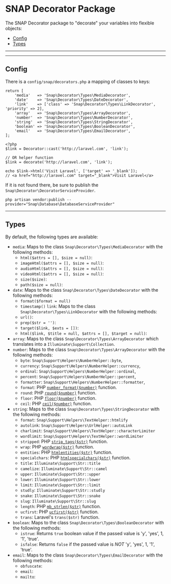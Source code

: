 # SNAP Decorator Package #

The SNAP Decorator package to "decorate" your variables into flexible objects:

* [Config](#config)
* [Types](#types)
---

---

## <a id="config"></a>Config ##
There is a `config/snap/decorators.php` a mapping of classes to keys:
```
return [
    'media'   => 'Snap\Decorator\Types\MediaDecorator',
    'date'    => 'Snap\Decorator\Types\DateDecorator',
    'link'    => ['class' => 'Snap\Decorator\Types\LinkDecorator', 'priority' => 2],
    'array'   => 'Snap\Decorator\Types\ArrayDecorator',
    'number'  => 'Snap\Decorator\Types\NumberDecorator',
    'string'  => 'Snap\Decorator\Types\StringDecorator',
    'boolean' => 'Snap\Decorator\Types\BooleanDecorator',
    'email'   => 'Snap\Decorator\Types\EmailDecorator',
];
```
```
<?php 
$link = Decorator::cast('http://laravel.com', 'link');

// OR helper function
$link = decorate('http://laravel.com', 'link');

echo $link->html('Visit Laravel', ['target' => '_blank']);
// <a href="http://laravel.com" target="_blank">Visit Laravel</a>
```

If it is not found there, be sure to publish the `Snap\Decorator\DecoratorServiceProvider`.
```
php artisan vendor:publish --provider="Snap\Database\DatabaseServiceProvider"
```
---

## <a id="types"></a>Types ##
By default, the following types are available:
* `media`: Maps to the class `Snap\Decorator\Types\MediaDecorator` with the following methods:
	* `html($attrs = [], $size = null)`:
	* `imageHtml($attrs = [], $size = null)`:
	* `audioHtml($attrs = [], $size = null)`:
	* `videoHtml($attrs = [], $size = null)`:
	* `size($size)`:
	* `path($size = null)`:
* `date`: Maps to the class `Snap\Decorator\Types\DateDecorator` with the following methods:
	* `format($format = null)`
	* `timestamp()`
`link`: Maps to the class `Snap\Decorator\Types\LinkDecorator` with the following methods:
	* `url()`:
	* `prep($str = '')`:
	* `target($link, $exts = [])`:
	* `html($link, $title = null, $attrs = [], $target = null)`:
* `array`: Maps to the class `Snap\Decorator\Types\ArrayDecorator` which translates into a `Illuminate\Support\Collection`.
* `number`: Maps to the class `Snap\Decorator\Types\ArrayDecorator` with the following methods:
	* `byte`: `Snap\Support\Helpers\NumberHelper::byte`,
    * `currency`: `Snap\Support\Helpers\NumberHelper::currency`,
    * `ordinal`: `Snap\Support\Helpers\NumberHelper::ordinal`,
    * `percent`: `Snap\Support\Helpers\NumberHelper::percent`,
    * `formatter`: `Snap\Support\Helpers\NumberHelper::formatter`,
    * `format`: PHP <a href="http://php.net?round" target="_blank">`number_format($number)`</a> function.
    * `round`: PHP <a href="http://php.net?round" target="_blank">`round($number)`</a> function.
    * `floor`: PHP <a href="http://php.net?floor" target="_blank">`floor($number)`</a> function.
    * `ceil`: PHP <a href="http://php.net?ceil" target="_blank">`ceil($number)`</a> function.
* `string`: Maps to the class `Snap\Decorator\Types\StringDecorator` with the following methods:
	* `format`: `Snap\Support\Helpers\TextHelper::htmlify`
    * `autolink`: `Snap\Support\Helpers\UrlHelper::autoLink`
    * `charlimit`: `Snap\Support\Helpers\TextHelper::characterLimiter`
    * `wordlimit`: `Snap\Support\Helpers\TextHelper::wordLimiter`
    * `stripped`: PHP <a href="http://php.net?strip_tags" target="_blank">`strip_tags($str)`</a> function. 
    * `wrap`: PHP <a href="http://php.net?wordwrap" target="_blank">`wordwrap($str)`</a> function.
    * `entities`: PHP <a href="http://php.net?htmlentities" target="_blank">`htmlentities($str)`</a> function.
    * `specialchars`: PHP <a href="http://php.net?htmlspecialchars" target="_blank">`htmlspecialchars($str)`</a> function.
    * `title`: `Illuminate\Support\Str::title`
    * `camelize`: `Illuminate\Support\Str::camel`
    * `upper`: `Illuminate\Support\Str::upper`
    * `lower`: `Illuminate\Support\Str::lower`
    * `limit`: `Illuminate\Support\Str::limit`
    * `studly`: `Illuminate\Support\Str::studly`
    * `snake`: `Illuminate\Support\Str::snake`
    * `slug`: `Illuminate\Support\Str::slug`
    * `length`: PHP <a href="http://php.net?mb_strlen" target="_blank">`mb_strlen($str)`</a> function.
    * `ucfirst`: PHP <a href="http://php.net?ucfirst" target="_blank">`ucfirst($str)`</a> function.
    * `trans`: Laravel's `trans($str)` function.
* `boolean`: Maps to the class `Snap\Decorator\Types\BooleanDecorator` with the following methods:
	* `istrue`: Returns `true` boolean value if the passed value is 'y', 'yes', 1, '1', 'true'.
	* `isfalse`: Returns `false` if the passed value is _NOT_ 'y', 'yes', 1, '1', 'true'.
* `email`: Maps to the class `Snap\Decorator\Types\EmailDecorator` with the following methods:
	* `obfuscate`:
	* `email`:
	* `mailto`:

